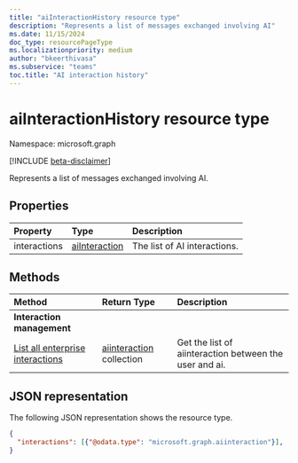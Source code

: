 ```yaml
---
title: "aiInteractionHistory resource type"
description: "Represents a list of messages exchanged involving AI"
ms.date: 11/15/2024
doc_type: resourcePageType
ms.localizationpriority: medium
author: "bkeerthivasa"
ms.subservice: "teams"
toc.title: "AI interaction history"
---
```


# aiInteractionHistory resource type

Namespace: microsoft.graph

[!INCLUDE [beta-disclaimer](../../includes/beta-disclaimer.md)]

Represents a list of messages exchanged involving AI.

## Properties

| Property      | Type     | Description |
|:--------------|:---------|:------------|
| interactions  | [aiInteraction](../resources/aiinteraction.md)| The list of AI interactions. |

## Methods

|  Method       |  Return Type  | Description| 
|:---------------|:--------|:----------|
| **Interaction management** |||
|[List all enterprise interactions](../api/aiinteractionhistory-getallenterpriseinteractions.md) | [aiinteraction](aiinteraction.md) collection | Get the list of aiinteraction between the user and ai.|


## JSON representation

The following JSON representation shows the resource type.

<!--{
  "blockType": "resource",
  "optionalProperties": [],
  "keyProperty": "id",
  "baseType": "microsoft.graph.entity",
  "@odata.type": "microsoft.graph.aiInteractionHistory"
}-->

```json
{
  "interactions": [{"@odata.type": "microsoft.graph.aiinteraction"}],
}
```